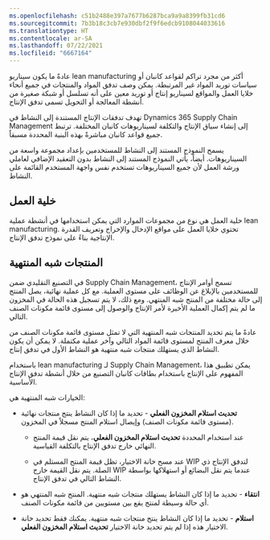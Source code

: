 ```yaml
---
ms.openlocfilehash: c51b2488e397a7677b6287bca9a9a8399fb31cd6
ms.sourcegitcommit: 7b3b18c3cb7e930dbf2f9f6edcb9108044033616
ms.translationtype: HT
ms.contentlocale: ar-SA
ms.lasthandoff: 07/22/2021
ms.locfileid: "6667164"
---
```

عادةً ما يكون سيناريو lean manufacturing أكثر من مجرد تراكم لقواعد كانبان أو سياسات توريد المواد غير المرتبطة. يمكن وصف تدفق المواد والمنتجات في جميع أنحاء خلايا العمل والمواقع لسيناريو إنتاج أو توريد معين على أنه تسلسل أو شبكة صغيرة من أنشطة المعالجة أو التحويل تسمى تدفق الإنتاج. 

تهدف تدفقات الإنتاج المستندة إلى النشاط في Dynamics 365 Supply Chain Management إلى إنشاء سياق الإنتاج والتكلفة لسيناريوهات كانبان المختلفة. ترتبط جميع قواعد كانبان مباشرةً بهذه البنية المحددة مسبقاً.

يسمح النموذج المستند إلى النشاط للمستخدمين بإعداد مجموعة واسعة من السيناريوهات. أيضاً، يأتي النموذج المستند إلى النشاط بدون التعقيد الإضافي لعاملي ورشة العمل لأن جميع السيناريوهات تستخدم نفس واجهة المستخدم القائمة على النشاط.

## <a name="work-cell"></a>خلية العمل

خلية العمل هي نوع من مجموعات الموارد التي يمكن استخدامها في أنشطة عملية lean manufacturing. تحتوي خلايا العمل على مواقع الإدخال والإخراج وتعريف القدرة الإنتاجية بناءً على نموذج تدفق الإنتاج.

## <a name="semi-finished-products"></a>المنتجات شبه المنتهية

في التصنيع التقليدي ضمن Supply Chain Management، تسمح أوامر الإنتاج للمستخدمين بالإبلاغ عن الوظائف على مستوى العملية. مع كل عملية نهائية، يصل المنتج إلى حالة مختلفة من المنتج شبه المنتهي. ومع ذلك، لا يتم تسجيل هذه الحالة في المخزون ما لم يتم إكمال العملية الأخيرة لأمر الإنتاج والوصول إلى مستوى قائمة مكونات الصنف التالي.

عادةً ما يتم تحديد المنتجات شبه المنتهية التي لا تمثل مستوى قائمة مكونات الصنف من خلال معرف المنتج لمستوى قائمة المواد التالي وآخر عملية مكتملة.
لا يمكن أن يكون النشاط الذي يستهلك منتجات شبه منتهية هو النشاط الأول في تدفق إنتاج.

باستخدام lean manufacturing لـ Supply Chain Management، يمكن تطبيق هذا المفهوم على الإنتاج باستخدام بطاقات كانبان التصنيع من خلال أنشطة تدفق الإنتاج الأساسية.

الخيارات شبه المنتهية هي:

- **تحديث استلام المخزون الفعلي** - تحديد ما إذا كان النشاط ينتج منتجات نهائية (مستوى قائمة مكونات الصنف) وإيصال استلام المنتج مسجلاً في المخزون. 


    - عند استخدام المحددة **تحديث استلام المخزون الفعلي**، يتم نقل قيمة المنتج النهائي خارج تدفق الإنتاج بالتكلفة القياسية.


    - عند مسح خانة الاختيار، تظل قيمة المنتج المستلم في WIP لتدفق الإنتاج ذي الصلة. يتم نقل القيمة خارج WIP عندما يتم نقل البضائع أو استهلاكها بواسطة النشاط التالي في تدفق الإنتاج.



- **انتقاء** - تحديد ما إذا كان النشاط يستهلك منتجات شبه منتهية. المنتج شبه المنتهي هو أي حالة وسيطة لمنتج يقع بين مستويين من قائمة مكونات الصنف.



- **استلام** - تحديد ما إذا كان النشاط ينتج منتجات شبه منتهية. يمكنك فقط تحديد خانة الاختيار هذه إذا لم يتم تحديد خانة الاختيار **تحديث استلام المخزون الفعلي**. 
